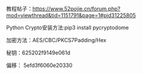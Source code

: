 教程帖子：https://www.52pojie.cn/forum.php?mod=viewthread&tid=1151791&page=1#pid31225805

Python Crypto安装方法:pip3 install pycryptodome

加密方法：AES/CBC/PKCS7Padding/Hex

 

秘钥：625202f9149e061d

 

偏移： 5efd3f6060e20330
